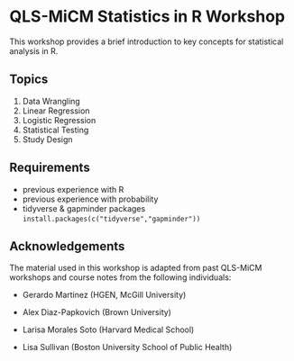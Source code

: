 # QLS-MiCM Statistics in R Workshop

This workshop provides a brief introduction to key concepts for
statistical analysis in R.

## Topics

1)  Data Wrangling
2)  Linear Regression
3)  Logistic Regression
4)  Statistical Testing
5)  Study Design

## Requirements

-   previous experience with R
-   previous experience with probability
-   tidyverse & gapminder packages `install.packages(c("tidyverse","gapminder"))`

## Acknowledgements

The material used in this workshop is adapted from past QLS-MiCM
workshops and course notes from the following individuals:

-   Gerardo Martinez (HGEN, McGill University)

-   Alex Diaz-Papkovich (Brown University)

-   Larisa Morales Soto (Harvard Medical School)

-   Lisa Sullivan (Boston University School of Public Health)
